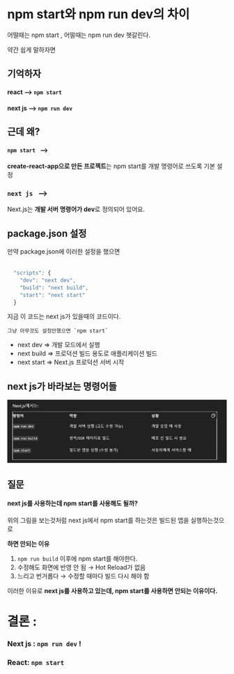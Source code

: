 # npm start와 npm run dev의 차이

어떨때는 npm start , 어떨때는 npm run dev 헷갈린다.

약간 쉽게 말하자면

## 기억하자

#### react --> `npm start`

#### next js --> `npm run dev`


## 근데 왜?

#### `npm start `  --> 

**create-react-app으로 만든 프로젝트**는 npm start를 개발 명령어로 쓰도록 기본 설정


### `next js ` -->

Next.js는 **개발 서버 명령어가 dev**로 정의되어 있어요.


## package.json 설정


만약 package.json에 이러한 설정을 했으면 
```javascript

  "scripts": {
    "dev": "next dev",
    "build": "next build",
    "start": "next start"
  }
```
지금 이 코드는 next js가 있을때의 코드이다.


    그냥 아무것도 설정안했으면 `npm start`

+ next dev ⇒ 개발 모드에서 실행
+ next build ⇒ 프로덕션 빌드 용도로 애플리케이션 빌드
+ next start ⇒ Next.js 프로덕션 서버 시작


## next js가 바라보는 명령어들

![alt text](../개념정리/이미지/next%20js%20명령어%20차이점.png)

## 질문

#### next js를 사용하는데 npm start를 사용해도 될까?


위의 그림을 보는것처럼 next js에서 npm start를 하는것은 빌드된 앱을 실행하는것으로 

**하면 안되는 이유**
1. `npm run build` 이후에 npm start를 해야한다.
2. 수정해도 화면에 반영 안 됨 → Hot Reload가 없음
3. 느리고 번거롭다
→ 수정할 때마다 빌드 다시 해야 함


이러한 이유로 **next js를 사용하고 있는데, npm start를 사용하면 안되는 이유이다.**


# 결론 : 

### Next js : `npm run dev` !
### React:  `npm start`
